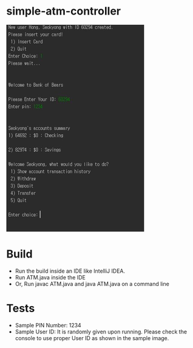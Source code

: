 # simple-atm-controller
![Image of Sample](https://github.com/sh394/simple-atm-controller/blob/main/assets/sample.JPG)


# Build
  * Run the build inside an IDE like IntelliJ IDEA.
  * Run ATM.java inside the IDE
  * Or, Run javac ATM.java and java ATM.java on a command line

# Tests
  * Sample PIN Number: 1234
  * Sample User ID: It is randomly given upon running. Please check the console to use proper User ID as shown in the sample image.
